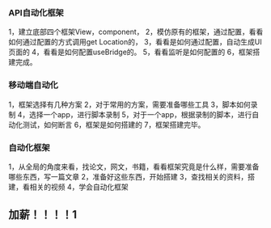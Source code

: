 ### API自动化框架

1，建立底部四个框架View，component，
2，模仿原有的框架，通过配置，看看如何通过配置的方式调用get Location的，
3，看看是如何通过配置，自动生成UI页面的
4，看看是如何配置useBridge的。
5，看看监听是如何配置的
6，框架搭建完成。





### 移动端自动化

1，框架选择有几种方案
2，对于常用的方案，需要准备哪些工具
3，脚本如何录制
4，选择一个app，进行脚本录制
5，对于一个app，根据录制的脚本，进行自动化测试，如何断言
6，框架是如何搭建的
7，框架搭建完毕。



### 自动化框架

1，从全局的角度来看，找论文，网文，书籍，看看框架究竟是什么样，需要准备哪些东西，写一篇文章
2，准备好这些东西，开始搭建
3，查找相关的资料，搭建，看相关的视频
4，学会自动化框架



## 加薪！！！！1
